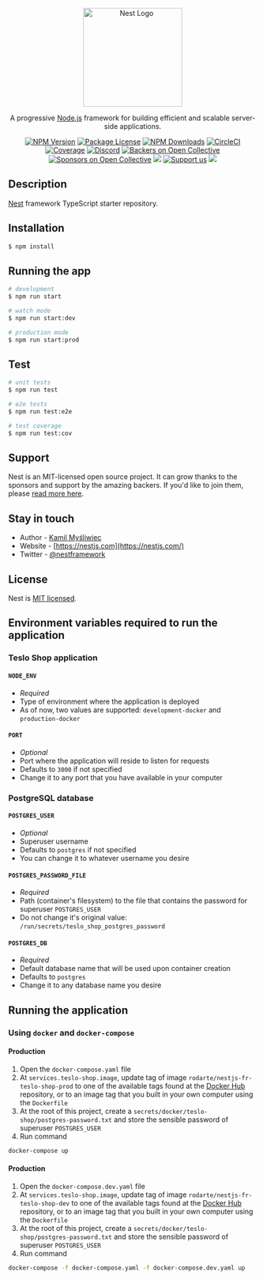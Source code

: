 <p align="center">
  <a href="http://nestjs.com/" target="blank"><img src="https://nestjs.com/img/logo-small.svg" width="200" alt="Nest Logo" /></a>
</p>

[circleci-image]: https://img.shields.io/circleci/build/github/nestjs/nest/master?token=abc123def456
[circleci-url]: https://circleci.com/gh/nestjs/nest

  <p align="center">A progressive <a href="http://nodejs.org" target="_blank">Node.js</a> framework for building efficient and scalable server-side applications.</p>
    <p align="center">
<a href="https://www.npmjs.com/~nestjscore" target="_blank"><img src="https://img.shields.io/npm/v/@nestjs/core.svg" alt="NPM Version" /></a>
<a href="https://www.npmjs.com/~nestjscore" target="_blank"><img src="https://img.shields.io/npm/l/@nestjs/core.svg" alt="Package License" /></a>
<a href="https://www.npmjs.com/~nestjscore" target="_blank"><img src="https://img.shields.io/npm/dm/@nestjs/common.svg" alt="NPM Downloads" /></a>
<a href="https://circleci.com/gh/nestjs/nest" target="_blank"><img src="https://img.shields.io/circleci/build/github/nestjs/nest/master" alt="CircleCI" /></a>
<a href="https://coveralls.io/github/nestjs/nest?branch=master" target="_blank"><img src="https://coveralls.io/repos/github/nestjs/nest/badge.svg?branch=master#9" alt="Coverage" /></a>
<a href="https://discord.gg/G7Qnnhy" target="_blank"><img src="https://img.shields.io/badge/discord-online-brightgreen.svg" alt="Discord"/></a>
<a href="https://opencollective.com/nest#backer" target="_blank"><img src="https://opencollective.com/nest/backers/badge.svg" alt="Backers on Open Collective" /></a>
<a href="https://opencollective.com/nest#sponsor" target="_blank"><img src="https://opencollective.com/nest/sponsors/badge.svg" alt="Sponsors on Open Collective" /></a>
  <a href="https://paypal.me/kamilmysliwiec" target="_blank"><img src="https://img.shields.io/badge/Donate-PayPal-ff3f59.svg"/></a>
    <a href="https://opencollective.com/nest#sponsor"  target="_blank"><img src="https://img.shields.io/badge/Support%20us-Open%20Collective-41B883.svg" alt="Support us"></a>
  <a href="https://twitter.com/nestframework" target="_blank"><img src="https://img.shields.io/twitter/follow/nestframework.svg?style=social&label=Follow"></a>
</p>
  <!--[![Backers on Open Collective](https://opencollective.com/nest/backers/badge.svg)](https://opencollective.com/nest#backer)
  [![Sponsors on Open Collective](https://opencollective.com/nest/sponsors/badge.svg)](https://opencollective.com/nest#sponsor)-->

## Description

[Nest](https://github.com/nestjs/nest) framework TypeScript starter repository.

## Installation

```bash
$ npm install
```

## Running the app

```bash
# development
$ npm run start

# watch mode
$ npm run start:dev

# production mode
$ npm run start:prod
```

## Test

```bash
# unit tests
$ npm run test

# e2e tests
$ npm run test:e2e

# test coverage
$ npm run test:cov
```

## Support

Nest is an MIT-licensed open source project. It can grow thanks to the sponsors and support by the amazing backers. If you'd like to join them, please [read more here](https://docs.nestjs.com/support).

## Stay in touch

- Author - [Kamil Myśliwiec](https://kamilmysliwiec.com)
- Website - [https://nestjs.com](https://nestjs.com/)
- Twitter - [@nestframework](https://twitter.com/nestframework)

## License

Nest is [MIT licensed](LICENSE).

## Environment variables required to run the application

### Teslo Shop application

#### `NODE_ENV`

- *Required*
- Type of environment where the application is deployed
- As of now, two values are supported: `development-docker` and `production-docker`

#### `PORT`

- *Optional*
- Port where the application will reside to listen for requests
- Defaults to `3000` if not specified
- Change it to any port that you have available in your computer

### PostgreSQL database

#### `POSTGRES_USER`

- *Optional*
- Superuser username
- Defaults to `postgres` if not specified
- You can change it to whatever username you desire

#### `POSTGRES_PASSWORD_FILE`

- *Required*
- Path (container's filesystem) to the file that contains the password for superuser `POSTGRES_USER`
- Do not change it's original value: `/run/secrets/teslo_shop_postgres_password`

#### `POSTGRES_DB`

- *Required*
- Default database name that will be used upon container creation
- Defaults to `postgres`
- Change it to any database name you desire

## Running the application

### Using `docker` and `docker-compose`

#### Production

1. Open the `docker-compose.yaml` file
2. At `services.teslo-shop.image`, update tag of image `rodarte/nestjs-fr-teslo-shop-prod` to one of the available tags found at the [Docker Hub](https://hub.docker.com/repository/docker/rodarte/nestjs-fr-teslo-shop-prod) repository, or to an image tag that you built in your own computer using the `Dockerfile`
3. At the root of this project, create a `secrets/docker/teslo-shop/postgres-password.txt` and store the sensible password of superuser `POSTGRES_USER`
4. Run command

```sh
docker-compose up
```

#### Production

1. Open the `docker-compose.dev.yaml` file
2. At `services.teslo-shop.image`, update tag of image `rodarte/nestjs-fr-teslo-shop-dev` to one of the available tags found at the [Docker Hub](https://hub.docker.com/repository/docker/rodarte/nestjs-fr-teslo-shop-dev) repository, or to an image tag that you built in your own computer using the `Dockerfile`
3. At the root of this project, create a `secrets/docker/teslo-shop/postgres-password.txt` and store the sensible password of superuser `POSTGRES_USER`
4. Run command

```sh
docker-compose -f docker-compose.yaml -f docker-compose.dev.yaml up
```
